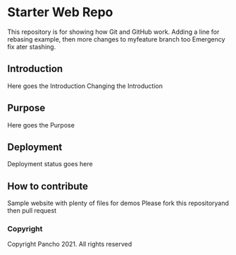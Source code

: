# Starter Web Repo

This repository is for showing how Git and GitHub work. Adding a line for rebasing example, then more changes to myfeature branch too
Emergency fix ater stashing.
## Introduction
Here goes the Introduction
Changing the Introduction
## Purpose
Here goes the Purpose
## Deployment
Deployment status goes here
## How to contribute
Sample website with plenty of files for demos
Please fork this repositoryand then pull request
### Copyright
Copyright Pancho 2021. All rights reserved

